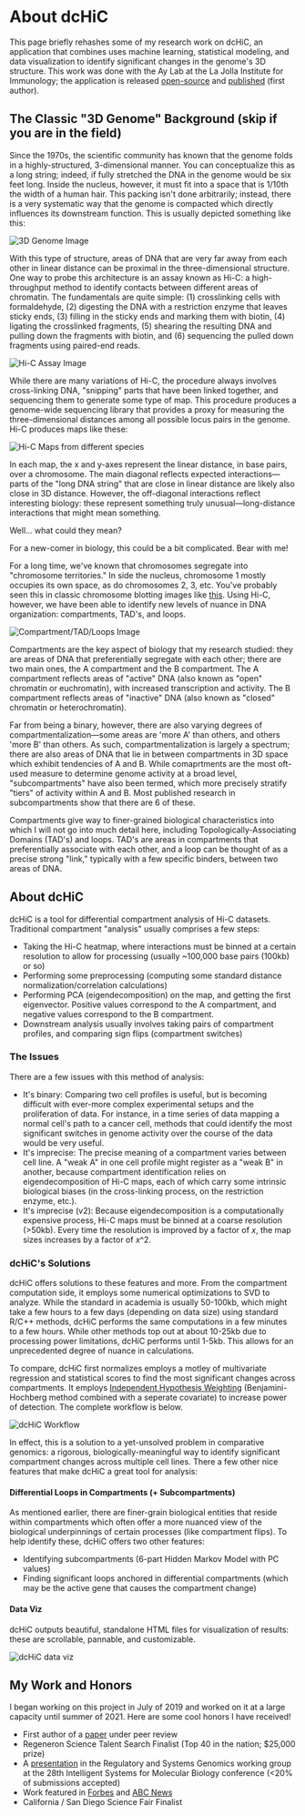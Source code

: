 # About dcHiC

This page briefly rehashes some of my research work on dcHiC, an application that combines uses machine learning, statistical modeling, and data visualization to identify significant changes in the genome's 3D structure.
This work was done with the Ay Lab at the La Jolla Institute for Immunology; the application is released [open-source](https://github.com/ay-lab/dcHiC) and [published](https://www.biorxiv.org/content/10.1101/2021.02.02.429297v1) (first author). 

## The Classic "3D Genome" Background (skip if you are in the field)

Since the 1970s, the scientific community has known that the genome folds in a highly-structured, 3-dimensional manner. You can conceptualize this as a long string;
indeed, if fully stretched the DNA in the genome would be six feet long. Inside the nucleus, however, it must fit into a space that is 1/10th the width of a human hair. This packing isn't done arbitrarily; instead, there is a very systematic way that the genome is compacted which directly influences its downstream function. This is usually depicted something like this:

![3D Genome Image](https://www.science.org/cms/10.1126/science.347.6217.10/asset/f8aa4730-f26e-4123-8e9a-d5c728d13617/assets/graphic/347_10_f1.jpeg)

With this type of structure, areas of DNA that are very far away from each other in linear distance can be proximal in the three-dimensional structure. One way to probe this architecture is an assay known as Hi-C: a high-throughput method to identify contacts between different areas of chromatin. The fundamentals are quite simple: (1) crosslinking cells with formaldehyde, (2) digesting the DNA with a restriction enzyme that leaves sticky ends, (3) filling in the sticky ends and marking them with biotin, (4) ligating the crosslinked fragments, (5) shearing the resulting DNA and pulling down the fragments with biotin, and (6) sequencing the pulled down fragments using paired-end reads. 

![Hi-C Assay Image](https://s3.amazonaws.com/4dn-dcic-public/static-pages/InfoBoxes/IsHC_fig1.png)

While there are many variations of Hi-C, the procedure always involves cross-linking DNA, "snipping" parts that have been linked together, and sequencing them to generate some type of map. This procedure produces a genome-wide sequencing library that provides a proxy for measuring the three-dimensional distances among all possible locus pairs in the genome. Hi-C produces maps like these:

![Hi-C Maps from different species](https://www.researchgate.net/profile/Quentin-Szabo/publication/332332535/figure/fig2/AS:746205512491008@1554920666132/Examples-of-Hi-C-profiles-from-different-species-Hi-C-maps-visualized-with-Juicebox.png)

In each map, the x and y-axes represent the linear distance, in base pairs, over a chromosome. The main diagonal reflects expected interactions—parts of the "long DNA string" that are close in linear distance are likely also close in 3D distance. However, the off-diagonal interactions reflect interesting biology: these represent something truly unusual—long-distance interactions that might mean something. 

Well... what could they mean?

For a new-comer in biology, this could be a bit complicated. Bear with me! 

For a long time, we've known that chromosomes segregate into "chromosome territories." In side the nucleus, chromosome 1 mostly occupies its own space, as do chromosomes 2, 3, etc. You've probably seen this in classic chromosome blotting images like [this](https://www.researchgate.net/profile/Wen-Deng-4/publication/264428089/figure/fig4/AS:271835758632999@1441822106129/Western-Blotting-and-chromosome-aberration-analysis-a-Western-Blotting-analysis-for.png). Using Hi-C, however, we have been able to identify new levels of nuance in DNA organization: compartments, TAD's, and loops. 

![Compartment/TAD/Loops Image](https://www.frontiersin.org/files/Articles/626541/fcell-08-626541-HTML/image_m/fcell-08-626541-g001.jpg)

Compartments are the key aspect of biology that my research studied: they are areas of DNA that preferentially segregate with each other; there are two main ones, the A compartment and the B compartment. The A compartment reflects areas of "active" DNA (also known as "open" chromatin or euchromatin), with increased transcription and activity. The B compartment reflects areas of "inactive" DNA (also known as "closed" chromatin or heterochromatin). 

Far from being a binary, however, there are also varying degrees of compartmentalization—some areas are 'more A' than others, and others 'more B' than others. As such, compartmentalization is largely a spectrum; there are also areas of DNA that lie in between compartments in 3D space which exhibit tendencies of A and B. While comaprtments are the most oft-used measure to determine genome activity at a broad level, "subcompartments" have also been termed, which more precisely stratify "tiers" of activity within A and B. Most published research in subcompartments show that there are 6 of these. 

Compartments give way to finer-grained biological characteristics into which I will not go into much detail here, including Topologically-Associating Domains (TAD's) and loops. TAD's are areas in compartments that preferentially associate with each other, and a loop can be thought of as a precise strong "link," typically with a few specific binders, between two areas of DNA. 

## About dcHiC

dcHiC is a tool for differential compartment analysis of Hi-C datasets. Traditional compartment "analysis" usually comprises a few steps:
- Taking the Hi-C heatmap, where interactions must be binned at a certain resolution to allow for processing (usually ~100,000 base pairs (100kb) or so)
- Performing some preprocessing (computing some standard distance normalization/correlation calculations)
- Performing PCA (eigendecomposition) on the map, and getting the first eigenvector. Positive values correspond to the A compartment, and negative values correspond to the B compartment.
- Downstream analysis usually involves taking pairs of compartment profiles, and comparing sign flips (compartment switches)

### The Issues

There are a few issues with this method of analysis:
- It's binary: Comparing two cell profiles is useful, but is becoming difficult with ever-more complex experimental setups and the proliferation of data. For instance, in a time series of data mapping a normal cell's path to a cancer cell, methods that could identify the most significant switches in genome activity over the course of the data would be very useful. 
- It's imprecise: The precise meaning of a compartment varies between cell line. A "weak A" in one cell profile might register as a "weak B" in another, because compartment identification relies on eigendecomposition of Hi-C maps, each of which carry some intrinsic biological biases (in the cross-linking process, on the restriction enzyme, etc.). 
- It's imprecise (v2): Because eigendecomposition is a computationally expensive process, Hi-C maps must be binned at a coarse resolution (>50kb). Every time the resolution is improved by a factor of *x*, the map sizes increases by a factor of *x*^2. 

### dcHiC's Solutions

dcHiC offers solutions to these features and more. From the compartment computation side, it employs some numerical optimizations to SVD to analyze. While the standard in academia is usually 50-100kb, which might take a few hours to a few days (depending on data size) using standard R/C++ methods, dcHiC performs the same computations in a few minutes to a few hours. While other methods top out at about 10-25kb due to processing power limitations, dcHiC performs until 1-5kb. This allows for an unprecedented degree of nuance in calculations. 

To compare, dcHiC first normalizes employs a motley of multivariate regression and statistical scores to find the most significant changes across compartments. It employs [Independent Hypothesis Weighting](https://www.nature.com/articles/nmeth.3885) (Benjamini-Hochberg method combined with a seperate covariate) to increase power of detection. The complete workflow is below. 

![dcHiC Workflow](https://github.com/jeffreyywangg/about-dcHiC/blob/main/dchic_workflow.jpg)

In effect, this is a solution to a yet-unsolved problem in comparative genomics: a rigorous, biologically-meaningful way to identify significant compartment changes across multiple cell lines. There a few other nice features that make dcHiC a great tool for analysis:

#### Differential Loops in Compartments (+ Subcompartments)

As mentioned earlier, there are finer-grain biological entities that reside within compartments which often offer a more nuanced view of the biological underpinnings of certain processes (like compartment flips). To help identify these, dcHiC offers two other features:
- Identifying subcompartments (6-part Hidden Markov Model with PC values)
- Finding significant loops anchored in differential compartments (which may be the active gene that causes the compartment change) 

#### Data Viz

dcHiC outputs beautiful, standalone HTML files for visualization of results: these are scrollable, pannable, and customizable. 

![dcHiC data viz](https://github.com/jeffreyywangg/about-dcHiC/blob/main/dcHiC_dataViz.png)

## My Work and Honors

I began working on this project in July of 2019 and worked on it at a large capacity until summer of 2021. Here are some cool honors I have received!

- First author of a [paper](https://www.biorxiv.org/content/10.1101/2021.02.02.429297v1) under peer review
- Regeneron Science Talent Search Finalist (Top 40 in the nation; $25,000 prize)
- A [presentation](https://www.youtube.com/watch?v=SwSuhfl0p34) in the Regulatory and Systems Genomics working group at the 28th Intelligent Systems for Molecular Biology conference (<20% of submissions accepted) 
- Work featured in [Forbes](https://www.forbes.com/sites/carolineseydel/2021/03/26/be-relentless-meet-four-teenage-geneticists-who-are-forging-their-own-paths/) and [ABC News](https://www.10news.com/positivelysandiego/positively-san-diego-2-local-high-school-seniors-hoping-their-projects-help-people-after-being-named-finalists-in-prestigious-science-competition)
- California / San Diego Science Fair Finalist
